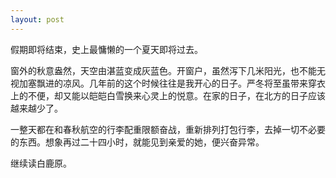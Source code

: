 ```yaml
---
layout: post
---
```

假期即将结束，史上最慵懒的一个夏天即将过去。

窗外的秋意盎然，天空由湛蓝变成灰蓝色。开窗户，虽然泻下几米阳光，也不能无视加塞飘进的凉风。几年前的这个时候往往是我开心的日子。严冬将至虽带来穿衣上的不便，却又能以皑皑白雪换来心灵上的悦意。在家的日子，在北方的日子应该越来越少了。

一整天都在和春秋航空的行李配重限额奋战，重新排列打包行李，去掉一切不必要的东西。想象再过二十四小时，就能见到亲爱的她，便兴奋异常。

继续读白鹿原。